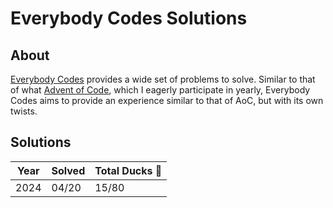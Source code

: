 # Everybody Codes Solutions

## About

[Everybody Codes](https://everybody.codes/home) provides a wide set of problems to solve. Similar to that of
what [Advent of Code](https://adventofcode.com/), which I eagerly participate in yearly, Everybody Codes aims to provide
an experience similar to that of AoC, but with its own twists.

## Solutions

| Year | Solved | Total Ducks 🐤 |
|------|--------|----------------|
| 2024 | 04/20  | 15/80          |